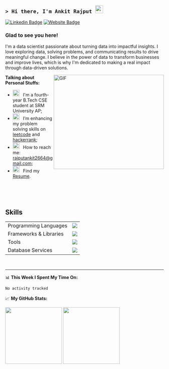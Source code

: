 ### <samp>&gt; Hi there, I'm Ankit Rajput</a> <img src="https://media.giphy.com/media/hvRJCLFzcasrR4ia7z/giphy.gif" width="25"> </samp>

[![Linkedin Badge](https://img.shields.io/badge/-LinkedIn-0e76a8?style=flat-square&logo=Linkedin&logoColor=white)](https://www.linkedin.com/in/ankitrajput012/)
[![Website Badge](https://img.shields.io/badge/Website-3b5998?style=flat-square&logo=google-chrome&logoColor=white)]()
<!-- 
[![Twitter Badge](https://img.shields.io/badge/-Twitter-00acee?style=flat-square&logo=Twitter&logoColor=white)]()
[![Instagram Badge](https://img.shields.io/badge/-Instagram-e4405f?style=flat-square&logo=Instagram&logoColor=white)]()
[![Medium Badge](https://img.shields.io/badge/medium-%2312100E.svg?&style=for-square&logo=medium&logoColor=white)]()
[![Telegram Badge](https://img.shields.io/badge/-Telegram-0088cc?style=flat-square&logo=Telegram&logoColor=white)]() 
-->

### Glad to see you here!

I'm a data scientist passionate about turning data into impactful insights. I love exploring data, solving problems, and communicating results to drive meaningful change.
 I believe in the power of data to transform businesses and improve lives, which is why I'm dedicated to making a real impact through data-driven solutions.

<img align="right" alt="GIF" src="https://github.com/Gapur/Gapur/blob/main/assets/coding.gif?raw=true" width="350" height="300" />
  

**Talking about Personal Stuffs:**

- <img src="https://github.com/Gapur/Gapur/blob/main/assets/developer.gif?raw=true" width="21" />&nbsp;&nbsp; I'm a fourth-year B.Tech CSE student at SRM University AP;
- <img src="https://github.com/Gapur/Gapur/blob/main/assets/lightning.gif?raw=true" width="21" />&nbsp;&nbsp; I’m enhancing my problem solving skills on [leetcode](https://leetcode.com/u/ankit_rajput01/) and [hackerrank](https://www.hackerrank.com/profile/AP21110010918);
- <img src="https://github.com/Gapur/Gapur/blob/main/assets/letterbox.gif?raw=true" width="21" />&nbsp;&nbsp; How to reach me: rajputankit2664@gmail.com;
- <img src="https://github.com/Gapur/Gapur/blob/main/assets/doc.gif?raw=true" width="21" />&nbsp;&nbsp; Find my [Resume](https://drive.google.com/file/d/1Add2yd1dHgUB4f5FM_QJ1GcIiSDr7K1l/view?usp=sharing).

</br></br></br>

<h2>Skills</h2>
<table>
    <tr>
        <td>Programming Languages</td>
        <td><img src="https://skillicons.dev/icons?i=python,r,mysql,java,c,javascript,html,css" /></td>
    </tr>
    <tr>
        <td>Frameworks & Libraries</td>
        <td><img src="https://skillicons.dev/icons?i=mysql,flask,bootstrap"><br></td>
    </tr>
    <tr>
        <td>Tools</td>
        <td><img src="https://skillicons.dev/icons?i=vscode,github,git"></td>
    </tr>
    <tr>
        <td>Database Services</td>
        <td><img src="https://skillicons.dev/icons?i=mysql,mongodb"></td>
    </tr>
</table>

<br/>
<hr/>

📊 **This Week I Spent My Time On:**
<!--START_SECTION:waka-->

```txt
No activity tracked
```

<!--END_SECTION:waka-->


📈 **My GitHub Stats:**

<p>
  <img height="180em" src="https://github-readme-stats.vercel.app/api?username=r-ajputankit&show_icons=true&hide_border=true&&count_private=true&include_all_commits=true" />
  <img height="180em" src="https://github-readme-stats.vercel.app/api/top-langs/?username=r-ajputankit&exclude_repo=KNN-Image-Classification&show_icons=true&hide_border=true&layout=compact&langs_count=8"/>
</p>
